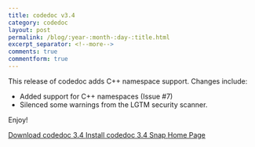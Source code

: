 ```yaml
---
title: codedoc v3.4
category: codedoc
layout: post
permalink: /blog/:year-:month-:day-:title.html
excerpt_separator: <!--more-->
comments: true
commentform: true
---
```


This release of codedoc adds C++ namespace support. Changes include:

- Added support for C++ namespaces (Issue #7)
- Silenced some warnings from the LGTM security scanner.

Enjoy!

<a class="btn btn-primary" href="https://github.com/michaelrsweet/codedoc/releases/tag/v3.4">Download codedoc 3.4 <span class="glyphicon glyphicon-download-alt" aria-hidden="true"></span></a>
<a class="btn btn-default" href="https://snapcraft.io/codedoc">Install codedoc 3.4 Snap <span class="glyphicon glyphicon-download-alt" aria-hidden="true"></span></a>
<a class="btn btn-default" href="/codedoc/index.html">Home Page <span class="glyphicon glyphicon-home" aria-hidden="true"></span></a>
